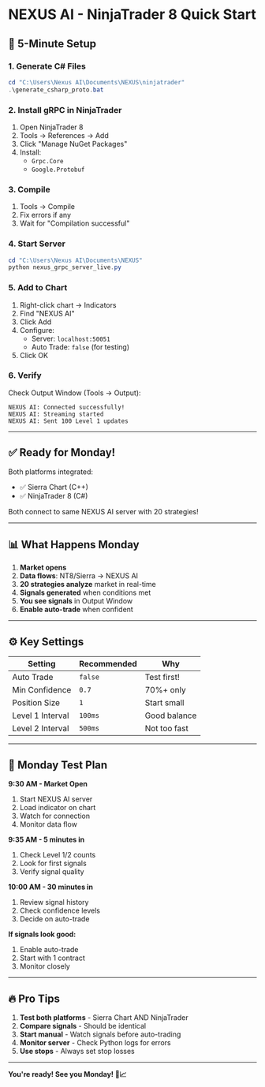 # NEXUS AI - NinjaTrader 8 Quick Start

## 🚀 **5-Minute Setup**

### 1. Generate C# Files
```powershell
cd "C:\Users\Nexus AI\Documents\NEXUS\ninjatrader"
.\generate_csharp_proto.bat
```

### 2. Install gRPC in NinjaTrader
1. Open NinjaTrader 8
2. Tools → References → Add
3. Click "Manage NuGet Packages"
4. Install:
   - `Grpc.Core`
   - `Google.Protobuf`

### 3. Compile
1. Tools → Compile
2. Fix errors if any
3. Wait for "Compilation successful"

### 4. Start Server
```powershell
cd "C:\Users\Nexus AI\Documents\NEXUS"
python nexus_grpc_server_live.py
```

### 5. Add to Chart
1. Right-click chart → Indicators
2. Find "NEXUS AI"
3. Click Add
4. Configure:
   - Server: `localhost:50051`
   - Auto Trade: `false` (for testing)
5. Click OK

### 6. Verify
Check Output Window (Tools → Output):
```
NEXUS AI: Connected successfully!
NEXUS AI: Streaming started
NEXUS AI: Sent 100 Level 1 updates
```

---

## ✅ **Ready for Monday!**

Both platforms integrated:
- ✅ Sierra Chart (C++)
- ✅ NinjaTrader 8 (C#)

Both connect to same NEXUS AI server with 20 strategies!

---

## 📊 **What Happens Monday**

1. **Market opens**
2. **Data flows**: NT8/Sierra → NEXUS AI
3. **20 strategies analyze** market in real-time
4. **Signals generated** when conditions met
5. **You see signals** in Output Window
6. **Enable auto-trade** when confident

---

## ⚙️ **Key Settings**

| Setting | Recommended | Why |
|---------|-------------|-----|
| Auto Trade | `false` | Test first! |
| Min Confidence | `0.7` | 70%+ only |
| Position Size | `1` | Start small |
| Level 1 Interval | `100ms` | Good balance |
| Level 2 Interval | `500ms` | Not too fast |

---

## 🎯 **Monday Test Plan**

**9:30 AM - Market Open**
1. Start NEXUS AI server
2. Load indicator on chart
3. Watch for connection
4. Monitor data flow

**9:35 AM - 5 minutes in**
1. Check Level 1/2 counts
2. Look for first signals
3. Verify signal quality

**10:00 AM - 30 minutes in**
1. Review signal history
2. Check confidence levels
3. Decide on auto-trade

**If signals look good:**
1. Enable auto-trade
2. Start with 1 contract
3. Monitor closely

---

## 🔥 **Pro Tips**

1. **Test both platforms** - Sierra Chart AND NinjaTrader
2. **Compare signals** - Should be identical
3. **Start manual** - Watch signals before auto-trading
4. **Monitor server** - Check Python logs for errors
5. **Use stops** - Always set stop losses

---

**You're ready! See you Monday! 🚀📈**
